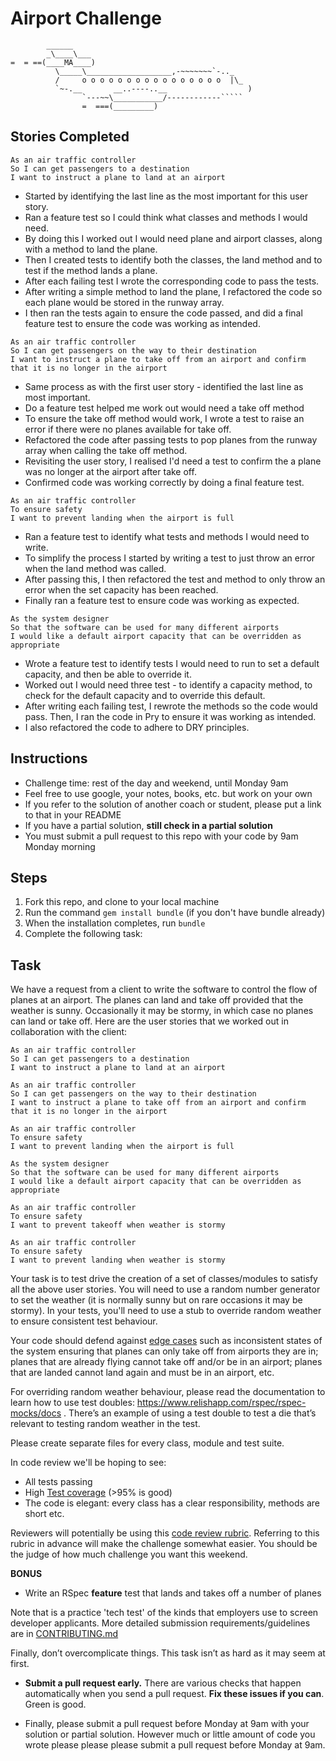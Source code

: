 Airport Challenge
=================

```
        ______
        _\____\___
=  = ==(____MA____)
          \_____\___________________,-~~~~~~~`-.._
          /     o o o o o o o o o o o o o o o o  |\_
          `~-.__       __..----..__                  )
                `---~~\___________/------------`````
                =  ===(_________)

```
Stories Completed
---------
```
As an air traffic controller
So I can get passengers to a destination
I want to instruct a plane to land at an airport
```
* Started by identifying the last line as the most important for this user story.
* Ran a feature test so I could think what classes and methods I would need.
* By doing this I worked out I would need plane and airport classes, along with a method to land the plane.
* Then I created tests to identify both the classes, the land method and to test if the method lands a plane.
* After each failing test I wrote the corresponding code to pass the tests.
* After writing a simple method to land the plane, I refactored the code so each plane would be stored in the runway array.
* I then ran the tests again to ensure the code passed, and did a final feature test to ensure the code was working as intended.
```
As an air traffic controller
So I can get passengers on the way to their destination
I want to instruct a plane to take off from an airport and confirm that it is no longer in the airport
```
* Same process as with the first user story - identified the last line as most important.
* Do a feature test helped me work out would need a take off method
* To ensure the take off method would work, I wrote a test to raise an error if there were no planes available for take off.
* Refactored the code after passing tests to pop planes from the runway array when calling the take off method.
* Revisiting the user story, I realised I'd need a test to confirm the a plane was no longer at the airport after take off.
* Confirmed code was working correctly by doing a final feature test.
```
As an air traffic controller
To ensure safety
I want to prevent landing when the airport is full
```
* Ran a feature test to identify what tests and methods I would need to write.
* To simplify the process I started by writing a test to just throw an error when the land method was called.
* After passing this, I then refactored the test and method to only throw an error when the set capacity has been reached.
* Finally ran a feature test to ensure code was working as expected.
```
As the system designer
So that the software can be used for many different airports
I would like a default airport capacity that can be overridden as appropriate
```
* Wrote a feature test to identify tests I would need to run to set a default capacity, and then be able to override it.
* Worked out I would need three test - to identify a capacity method, to check for the default capacity and to override this default.
* After writing each failing test, I rewrote the methods so the code would pass. Then, I ran the code in Pry to ensure it was working as intended.
* I also refactored the code to adhere to DRY principles.

Instructions
---------

* Challenge time: rest of the day and weekend, until Monday 9am
* Feel free to use google, your notes, books, etc. but work on your own
* If you refer to the solution of another coach or student, please put a link to that in your README
* If you have a partial solution, **still check in a partial solution**
* You must submit a pull request to this repo with your code by 9am Monday morning

Steps
-------

1. Fork this repo, and clone to your local machine
2. Run the command `gem install bundle` (if you don't have bundle already)
3. When the installation completes, run `bundle`
4. Complete the following task:

Task
-----

We have a request from a client to write the software to control the flow of planes at an airport. The planes can land and take off provided that the weather is sunny. Occasionally it may be stormy, in which case no planes can land or take off.  Here are the user stories that we worked out in collaboration with the client:

```
As an air traffic controller
So I can get passengers to a destination
I want to instruct a plane to land at an airport

As an air traffic controller
So I can get passengers on the way to their destination
I want to instruct a plane to take off from an airport and confirm that it is no longer in the airport

As an air traffic controller
To ensure safety
I want to prevent landing when the airport is full

As the system designer
So that the software can be used for many different airports
I would like a default airport capacity that can be overridden as appropriate

As an air traffic controller
To ensure safety
I want to prevent takeoff when weather is stormy

As an air traffic controller
To ensure safety
I want to prevent landing when weather is stormy
```

Your task is to test drive the creation of a set of classes/modules to satisfy all the above user stories. You will need to use a random number generator to set the weather (it is normally sunny but on rare occasions it may be stormy). In your tests, you'll need to use a stub to override random weather to ensure consistent test behaviour.

Your code should defend against [edge cases](http://programmers.stackexchange.com/questions/125587/what-are-the-difference-between-an-edge-case-a-corner-case-a-base-case-and-a-b) such as inconsistent states of the system ensuring that planes can only take off from airports they are in; planes that are already flying cannot take off and/or be in an airport; planes that are landed cannot land again and must be in an airport, etc.

For overriding random weather behaviour, please read the documentation to learn how to use test doubles: https://www.relishapp.com/rspec/rspec-mocks/docs . There’s an example of using a test double to test a die that’s relevant to testing random weather in the test.

Please create separate files for every class, module and test suite.

In code review we'll be hoping to see:

* All tests passing
* High [Test coverage](https://github.com/makersacademy/course/blob/master/pills/test_coverage.md) (>95% is good)
* The code is elegant: every class has a clear responsibility, methods are short etc.

Reviewers will potentially be using this [code review rubric](docs/review.md).  Referring to this rubric in advance will make the challenge somewhat easier.  You should be the judge of how much challenge you want this weekend.

**BONUS**

* Write an RSpec **feature** test that lands and takes off a number of planes

Note that is a practice 'tech test' of the kinds that employers use to screen developer applicants.  More detailed submission requirements/guidelines are in [CONTRIBUTING.md](CONTRIBUTING.md)

Finally, don’t overcomplicate things. This task isn’t as hard as it may seem at first.

* **Submit a pull request early.**  There are various checks that happen automatically when you send a pull request.  **Fix these issues if you can**.  Green is good.

* Finally, please submit a pull request before Monday at 9am with your solution or partial solution.  However much or little amount of code you wrote please please please submit a pull request before Monday at 9am.
